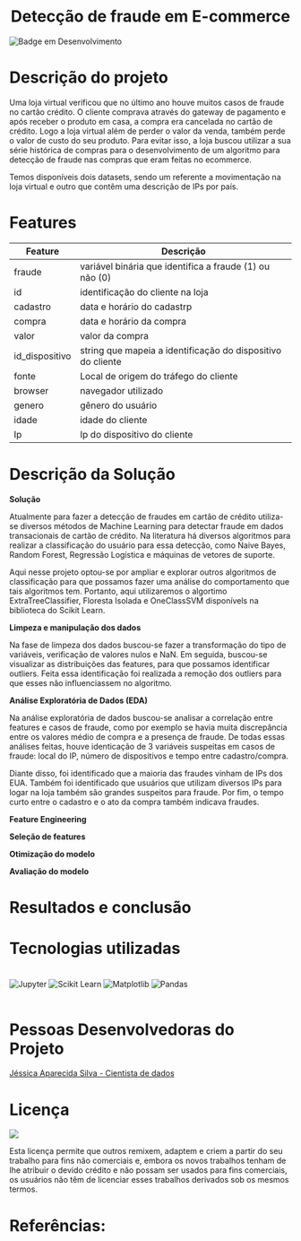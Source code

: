 <h1 align='center'> Detecção de fraude em E-commerce </h1>

![Badge em Desenvolvimento](http://img.shields.io/static/v1?label=STATUS&message=EM%20DESENVOLVIMENTO&color=GREEN&style=for-the-badge)


# Descrição do projeto

Uma loja virtual verificou que no último ano houve muitos casos de fraude no cartão crédito. O cliente comprava através do gateway de pagamento e após receber o produto em casa, a compra era cancelada no cartão de crédito. Logo a loja virtual além de perder o valor da venda, também perde o valor de custo do seu produto. Para evitar isso, a loja buscou utilizar a sua série histórica de compras para o desenvolvimento de um algoritmo para detecção de fraude nas compras que eram feitas no ecommerce.

Temos disponíveis dois datasets, sendo um referente a movimentação na loja virtual e outro que contêm uma descrição de IPs por país. 

# Features


| Feature  | Descrição |
| ------------- | ------------- |
| fraude  | variável binária que identifica a fraude (1) ou não (0) |
| id  | identificação do cliente na loja |
| cadastro  | data e horário do cadastrp |
| compra  | data e horário da compra |
| valor  | valor da compra |
| id_dispositivo  | string que mapeia a identificação do dispositivo do cliente |
| fonte  | Local de origem do tráfego do cliente |
| browser  | navegador utilizado |
| genero  | gênero do usuário |
| idade  | idade do cliente |
| Ip  | Ip do dispositivo do cliente |

# Descrição da Solução
**Solução**

Atualmente para fazer a detecção de fraudes em cartão de crédito utiliza-se diversos métodos de Machine Learning para detectar fraude em dados transacionais de cartão de crédito. Na literatura há diversos algoritmos para realizar a classificação do usuário para essa detecção, como Naive Bayes, Random Forest, Regressão Logística e máquinas de vetores de suporte. 

Aqui nesse projeto optou-se por ampliar e explorar outros algoritmos de classificação para que possamos fazer uma análise do comportamento que tais algoritmos tem. Portanto, aqui utilizaremos o algortimo ExtraTreeClassifier, Floresta Isolada e OneClassSVM disponívels na biblioteca do Scikit Learn. 

**Limpeza e manipulação dos dados**

Na fase de limpeza dos dados buscou-se fazer a transformação do tipo de variáveis, verificação de valores nulos e NaN. Em seguida, buscou-se visualizar as distribuições das features, para que possamos identificar outliers. Feita essa identificação foi realizada a remoção dos outliers para que esses não influenciassem no algoritmo. 

**Análise Exploratória de Dados (EDA)**

Na análise exploratória de dados buscou-se analisar a correlação entre features e casos de fraude, como por exemplo se havia muita discrepância entre os valores médio de compra e a presença de fraude. De todas essas análises feitas, houve identicação de 3 variáveis suspeitas em casos de fraude: local do IP, número de dispositivos e tempo entre cadastro/compra. 

Diante disso, foi identificado que a maioria das fraudes vinham de IPs dos EUA. Também foi identificado que usuários que utilizam diversos IPs para logar na loja também são grandes suspeitos para fraude. Por fim, o tempo curto entre o cadastro e o ato da compra também indicava fraudes. 

**Feature Engineering**



**Seleção de features**


**Otimização do modelo**


**Avaliação do modelo**


# Resultados e conclusão


# Tecnologias utilizadas

<div style="display: inline_block"><br/>
    <img align="center" alt="Jupyter" src="https://img.shields.io/badge/Jupyter-F37626.svg?&style=for-the-badge&logo=Jupyter&logoColor=white" />  
    <img align="center" alt="Scikit Learn" src="https://img.shields.io/badge/scikit_learn-F7931E?style=for-the-badge&logo=scikit-learn&logoColor=white" /> 
    <img align="center" alt="Matplotlib" src="https://img.shields.io/badge/Matplotlib-%23ffffff.svg?style=for-the-badge&logo=Matplotlib&logoColor=black" />
    <img align="center" alt="Pandas" src="https://img.shields.io/badge/pandas-%23150458.svg?style=for-the-badge&logo=pandas&logoColor=white" />
</div><br/>

# Pessoas Desenvolvedoras do Projeto

<a href="https://github.com/jesapsilva">Jéssica Aparecida Silva - Cientista de dados</a>

# Licença

<img src="https://mirrors.creativecommons.org/presskit/buttons/88x31/svg/by-nc.svg" />

Esta licença permite que outros remixem, adaptem e criem a partir do seu trabalho para fins não comerciais e, embora os novos trabalhos tenham de lhe atribuir o devido crédito e não possam ser usados para fins comerciais, os usuários não têm de licenciar esses trabalhos derivados sob os mesmos termos.

# Referências:
